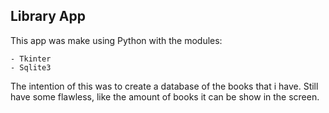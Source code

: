 ## Library App

This app was make using Python with the modules:

    - Tkinter
    - Sqlite3

The intention of this was to create a database of the books that i have.
Still have some flawless, like the amount of books it can be show in the screen.